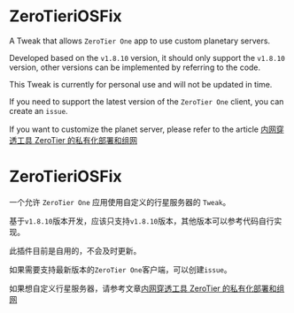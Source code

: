 # ZeroTieriOSFix

A Tweak that allows `ZeroTier One` app to use custom planetary servers.

Developed based on the `v1.8.10` version, it should only support the `v1.8.10` version, other versions can be implemented by referring to the code.

This Tweak is currently for personal use and will not be updated in time.

If you need to support the latest version of the `ZeroTier One` client, you can create an `issue`.

If you want to customize the planet server, please refer to the article [内网穿透工具 ZeroTier 的私有化部署和组网](https://byteage.com/157.html?from=github)

# ZeroTieriOSFix

一个允许 `ZeroTier One` 应用使用自定义的行星服务器的 `Tweak`。

基于`v1.8.10`版本开发，应该只支持`v1.8.10`版本，其他版本可以参考代码自行实现。

此插件目前是自用的，不会及时更新。

如果需要支持最新版本的`ZeroTier One`客户端，可以创建`issue`。

如果想自定义行星服务器，请参考文章[内网穿透工具 ZeroTier 的私有化部署和组网](https://byteage.com/157.html?from=github)